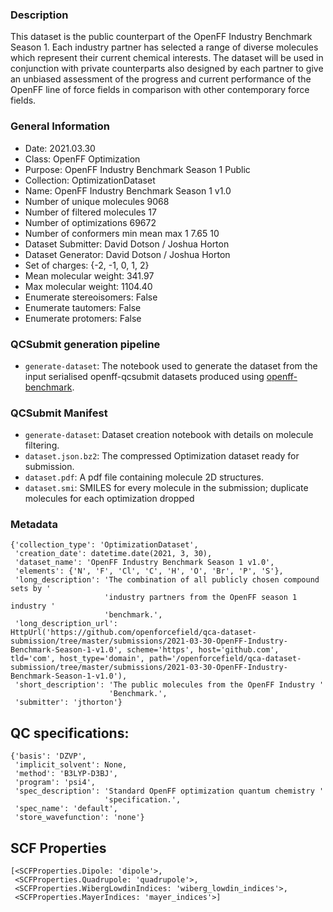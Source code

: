 ### Description

This dataset is the public counterpart of the OpenFF Industry Benchmark Season 1.
Each industry partner has selected a range of diverse molecules which represent their current chemical interests.
The dataset will be used in conjunction with private counterparts also designed by each partner to give an unbiased assessment of the progress and current performance of the OpenFF line of force fields in comparison with other contemporary force fields.


### General Information

 - Date: 2021.03.30
 - Class: OpenFF Optimization
 - Purpose: OpenFF Industry Benchmark Season 1 Public
 - Collection: OptimizationDataset
 - Name: OpenFF Industry Benchmark Season 1 v1.0
 - Number of unique molecules        9068
 - Number of filtered molecules      17
 - Number of optimizations           69672
 - Number of conformers min mean max 1   7.65 10
 - Dataset Submitter: David Dotson / Joshua Horton
 - Dataset Generator: David Dotson / Joshua Horton
 - Set of charges: {-2, -1, 0, 1, 2}
 - Mean molecular weight: 341.97
 - Max molecular weight: 1104.40
 - Enumerate stereoisomers: False
 - Enumerate tautomers: False
 - Enumerate protomers: False


### QCSubmit generation pipeline
 - `generate-dataset`: The notebook used to generate the dataset from the input serialised openff-qcsubmit datasets produced using [openff-benchmark](https://github.com/openforcefield/openff-benchmark).

### QCSubmit Manifest

- `generate-dataset`: Dataset creation notebook with details on molecule filtering. 
- `dataset.json.bz2`: The compressed Optimization dataset ready for submission.
- `dataset.pdf`: A pdf file containing molecule 2D structures.
- `dataset.smi`: SMILES for every molecule in the submission; duplicate molecules for each optimization dropped

### Metadata

```
{'collection_type': 'OptimizationDataset',
 'creation_date': datetime.date(2021, 3, 30),
 'dataset_name': 'OpenFF Industry Benchmark Season 1 v1.0',
 'elements': {'N', 'F', 'Cl', 'C', 'H', 'O', 'Br', 'P', 'S'},
 'long_description': 'The combination of all publicly chosen compound sets by '
                     'industry partners from the OpenFF season 1 industry '
                     'benchmark.',
 'long_description_url': HttpUrl('https://github.com/openforcefield/qca-dataset-submission/tree/master/submissions/2021-03-30-OpenFF-Industry-Benchmark-Season-1-v1.0', scheme='https', host='github.com', tld='com', host_type='domain', path='/openforcefield/qca-dataset-submission/tree/master/submissions/2021-03-30-OpenFF-Industry-Benchmark-Season-1-v1.0'),
 'short_description': 'The public molecules from the OpenFF Industry '
                      'Benchmark.',
 'submitter': 'jthorton'}
```


## QC specifications:

```
{'basis': 'DZVP',
 'implicit_solvent': None,
 'method': 'B3LYP-D3BJ',
 'program': 'psi4',
 'spec_description': 'Standard OpenFF optimization quantum chemistry '
                     'specification.',
 'spec_name': 'default',
 'store_wavefunction': 'none'}
```

## SCF Properties

```
[<SCFProperties.Dipole: 'dipole'>,
 <SCFProperties.Quadrupole: 'quadrupole'>,
 <SCFProperties.WibergLowdinIndices: 'wiberg_lowdin_indices'>,
 <SCFProperties.MayerIndices: 'mayer_indices'>]
 ```
